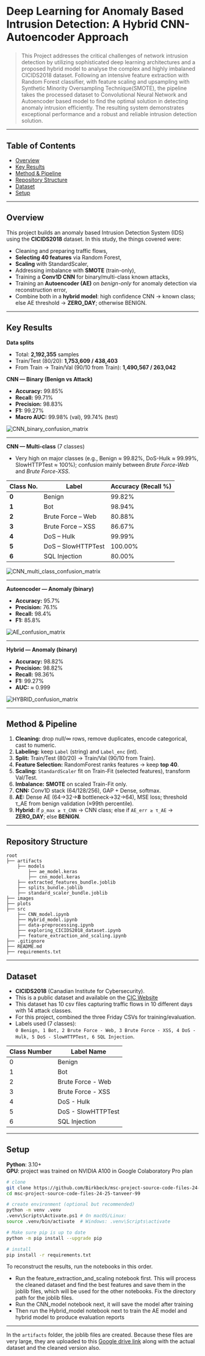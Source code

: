 # Deep Learning for Anomaly Based Intrusion Detection: A Hybrid CNN-Autoencoder Approach
### 

> This Project addresses the critical challenges of network intrusion detection by utilizing sophisticated deep learning architectures and a proposed hybrid model to analyse the complex and highly imbalaned CICIDS2018 dataset. Following an intensive feature extraction with Random Forest classifier, with feature scaling and upsampling with Synthetic Minority Oversampling Technique(SMOTE), the pipeline takes the processed dataset to Convolutional Neural Network and Autoencoder based model to find the optimal solution in detecting anomaly intrusion efficiently. The resulting system demonstrates exceptional performance and a robust and reliable intrusion detection solution. 

---

## Table of Contents
- [Overview](#overview)
- [Key Results](#key-results)
- [Method & Pipeline](#method--pipeline)
- [Repository Structure](#repository-structure)
- [Dataset](#dataset)
- [Setup](#setup)

---

## Overview
This project builds an anomaly based Intrusion Detection System (IDS) using the **CICIDS2018** dataset. In this study, the things covered were:
- Cleaning and preparing traffic flows,
- **Selecting 40 features** via Random Forest,
- **Scaling** with StandardScaler,
- Addressing imbalance with **SMOTE** (train-only),
- Training a **Conv1D CNN** for binary/multi-class known attacks,
- Training an **Autoencoder (AE)** on *benign-only* for anomaly detection via reconstruction error,
- Combine both in a **hybrid model**: high confidence CNN → known class; else AE threshold → **ZERO_DAY**; otherwise BENIGN.


---

## Key Results
**Data splits**
- Total: **2,192,355** samples  
- Train/Test (80/20): **1,753,609 / 438,403**  
- From Train → Train/Val (90/10 from Train): **1,490,567 / 263,042**

**CNN — Binary (Benign vs Attack)**
- **Accuracy:** 99.85%  
- **Recall:** 99.71%  
- **Precision:** 98.83%  
- **F1:** 99.27%  
- **Macro AUC:** 99.98% (val), 99.74% (test)

![CNN_binary_confusion_matrix](plots/CNN_binary_confusion_matrix.png)

---

**CNN — Multi-class** (7 classes)  
- Very high on major classes (e.g., Benign ≈ 99.82%, DoS-Hulk ≈ 99.99%, SlowHTTPTest ≈ 100%); confusion mainly between *Brute Force-Web* and *Brute Force-XSS*.

| Class No. | Label                  | Accuracy (Recall %) |
|-----------|------------------------|----------------------|
| **0**     | Benign                 | 99.82%              |
| **1**     | Bot                    | 98.94%              |
| **2**     | Brute Force – Web      | 80.88%              |
| **3**     | Brute Force – XSS      | 86.67%              |
| **4**     | DoS – Hulk             | 99.99%              |
| **5**     | DoS – SlowHTTPTest     | 100.00%             |
| **6**     | SQL Injection          | 80.00%              |

![CNN_multi_class_confusion_matrix](plots/CNN_multi_class_confusion_matrix.png)

---

**Autoencoder — Anomaly (binary)**
- **Accuracy:** 95.7%  
- **Precision:** 76.1%  
- **Recall:** 98.4%  
- **F1:** 85.8%

![AE_confusion_matrix](plots/AE_confusion_matrix.png)

---

**Hybrid — Anomaly (binary)**
- **Accuracy:** 98.82% 
- **Precision:** 98.82%  
- **Recall:** 98.36%
- **F1:** 99.27% 
- **AUC:** ≈ 0.999

![HYBRID_confusion_matrix](plots/HYBRID_confusion_matrix.png)

---

## Method & Pipeline
1. **Cleaning:** drop null/∞ rows, remove duplicates, encode categorical, cast to numeric.
2. **Labeling:** keep `Label` (string) and `Label_enc` (int).
3. **Split:** Train/Test (80/20) → Train/Val (90/10 from Train).
4. **Feature Selection:** RandomForest ranks features → keep **top 40**.
5. **Scaling:** `StandardScaler` fit on Train-Fit (selected features), transform Val/Test.
6. **Imbalance:** **SMOTE** on scaled Train-Fit only.
7. **CNN:** Conv1D stack (64/128/256), GAP + Dense, softmax.
8. **AE:** Dense AE (64→32→**8** bottleneck→32→64), MSE loss; threshold τ_AE from benign validation (≈99th percentile).
9. **Hybrid:** if `p_max ≥ τ_CNN` → CNN class; else if `AE_err ≥ τ_AE` → **ZERO_DAY**; else **BENIGN**.

---

## Repository Structure
```
root
├── artifacts
    ├── models
        ├── ae_model.keras
        ├── cnn_model.keras
    ├── extracted_features_bundle.joblib
    ├── splits_bundle.joblib
    ├── standard_scaler_bundle.joblib
├── images
├── plots
├── src
    ├── CNN_model.ipynb
    ├── Hybrid_model.ipynb
    ├── data-preprocessing.ipynb
    ├── exploring_CICIDS2018_dataset.ipynb
    ├── feature_extraction_and_scaling.ipynb
├── .gitignore
├── README.md
├── requirements.txt

```


---

## Dataset
- **CICIDS2018** (Canadian Institute for Cybersecurity). 
- This is a public dataset and available on the [CIC Website](https://www.unb.ca/cic/datasets/ids-2018.html)
- This dataset has 10 csv files capturing traffic flows in 10 different days with 14 attack classes. 
- For this project, combined the three Friday CSVs for training/evaluation.  
- Labels used (7 classes):  
  `0 Benign, 1 Bot, 2 Brute Force - Web, 3 Brute Force - XSS, 4 DoS - Hulk, 5 DoS - SlowHTTPTest, 6 SQL Injection`.

| Class Number | Label Name             |
|--------------|------------------------|
| 0            | Benign                 |
| 1            | Bot                    |
| 2            | Brute Force - Web      |
| 3            | Brute Force - XSS      |
| 4            | DoS - Hulk             |
| 5            | DoS - SlowHTTPTest     |
| 6            | SQL Injection          |



---

## Setup
**Python**: 3.10+  
**GPU**: project was trained on NVIDIA A100 in Google Colaboratory Pro plan

```bash
# clone
git clone https://github.com/Birkbeck/msc-project-source-code-files-24-25-tanveer-99.git
cd msc-project-source-code-files-24-25-tanveer-99

# create environment (optional but recommended)
python -m venv .venv 
.venv\Scripts\Activate.ps1 # On macOS/Linux:
source .venv/bin/activate  # Windows: .venv\Scripts\activate

# Make sure pip is up to date
python -m pip install --upgrade pip

# install
pip install -r requirements.txt
```

To reconstruct the results, run the notebooks in this order.
- Run the feature_extraction_and_scaling notebook first. This will process the cleaned dataset and find the best features and save them in the joblib files, which will be used for the other notebooks. Fix the directory path for the joblib files.
- Run the CNN_model notebook next, it will save the model after training
- Then run the Hybrid_model notebook next to train the AE model and hybrid model to produce evaluation reports

---

In the `artifacts` folder, the joblib files are created. Because these files are very large, they are uploaded to this [Google drive link](https://drive.google.com/drive/folders/1rXfWz_JDG5E5VEPpD8vQhi_WzCQgz2qY?usp=sharing) along with the actual dataset and the cleaned version also.

